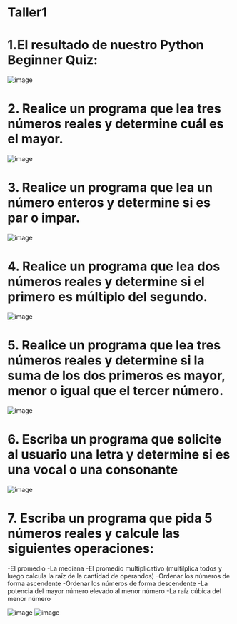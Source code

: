 # Taller1

#  1.El resultado de nuestro Python Beginner Quiz:
![image](https://github.com/LauraDa999/Taller1/assets/141860731/66ca48a6-5a2f-4997-ac10-2e6b19232d5a)

# 2. Realice un programa que lea tres números reales y determine cuál es el mayor.

![image](https://github.com/LauraDa999/Taller1/assets/141860731/aabd8108-bfb4-4a92-bf65-ce95533bfa47)

# 3. Realice un programa que lea un número enteros y determine si es par o impar.
![image](https://github.com/LauraDa999/Taller1/assets/141860731/ddd6aeda-8293-426e-ab22-0eb22ad1ce32)

# 4. Realice un programa que lea dos números reales y determine si el primero es múltiplo del segundo.
![image](https://github.com/LauraDa999/Taller1/assets/141860731/3124904e-5409-40df-a921-3f67d83fd374)

# 5. Realice un programa que lea tres números reales y determine si la suma de los dos primeros es mayor, menor o igual que el tercer número.
![image](https://github.com/LauraDa999/Taller1/assets/141860731/5b064879-2763-48ea-8a61-096eda97cd42)

# 6. Escriba un programa que solicite al usuario una letra y determine si es una vocal o una consonante

![image](https://github.com/LauraDa999/Taller1/assets/141860731/97fd8c74-718f-4c91-b4a2-f2048ff222e1)

# 7. Escriba un programa que pida 5 números reales y calcule las siguientes operaciones:

-El promedio
-La mediana
-El promedio multiplicativo (multilplica todos y luego calcula la raíz de la cantidad de operandos)
-Ordenar los números de forma ascendente
-Ordenar los números de forma descendente
-La potencia del mayor número elevado al menor número
-La raíz cúbica del menor número

![image](https://github.com/LauraDa999/Taller1/assets/141860731/9c1e0f71-cd5c-4ba7-8697-bcb2a6aee3bd)
![image](https://github.com/LauraDa999/Taller1/assets/141860731/e446be25-8722-4e15-8f03-8ae2e8bc2c42)




